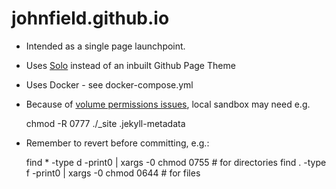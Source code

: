 # johnfield.github.io

 * Intended as a single page launchpoint.
 * Uses [Solo](http://chibicode.github.io/solo) instead of an inbuilt Github Page Theme
 * Uses Docker - see docker-compose.yml
 * Because of [volume permissions issues](http://stackoverflow.com/a/18817767), local sandbox may need e.g.
 
    chmod -R 0777 ./_site
    .jekyll-metadata
 
 * Remember to revert before committing, e.g.: 

    find * -type d -print0 | xargs -0 chmod 0755 # for directories
    find . -type f -print0 | xargs -0 chmod 0644 # for files


